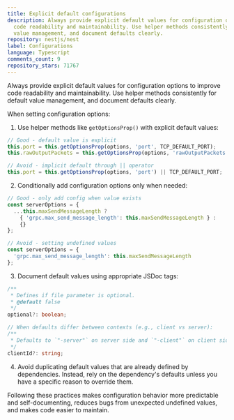 ```yaml
---
title: Explicit default configurations
description: Always provide explicit default values for configuration options to improve
  code readability and maintainability. Use helper methods consistently for default
  value management, and document defaults clearly.
repository: nestjs/nest
label: Configurations
language: Typescript
comments_count: 9
repository_stars: 71767
---
```


Always provide explicit default values for configuration options to improve code readability and maintainability. Use helper methods consistently for default value management, and document defaults clearly.

When setting configuration options:

1. Use helper methods like `getOptionsProp()` with explicit default values:
```typescript
// Good - default value is explicit
this.port = this.getOptionsProp(options, 'port', TCP_DEFAULT_PORT);
this.rawOutputPackets = this.getOptionsProp(options, 'rawOutputPackets', false);

// Avoid - implicit default through || operator
this.port = this.getOptionsProp(options, 'port') || TCP_DEFAULT_PORT;
```

2. Conditionally add configuration options only when needed:
```typescript
// Good - only add config when value exists
const serverOptions = {
  ...this.maxSendMessageLength ? 
    { 'grpc.max_send_message_length': this.maxSendMessageLength } : 
    {}
};

// Avoid - setting undefined values
const serverOptions = {
  'grpc.max_send_message_length': this.maxSendMessageLength
};
```

3. Document default values using appropriate JSDoc tags:
```typescript
/**
 * Defines if file parameter is optional.
 * @default false
 */
optional?: boolean;

// When defaults differ between contexts (e.g., client vs server):
/**
 * Defaults to `"-server"` on server side and `"-client"` on client side.
 */
clientId?: string;
```

4. Avoid duplicating default values that are already defined by dependencies. Instead, rely on the dependency's defaults unless you have a specific reason to override them.

Following these practices makes configuration behavior more predictable and self-documenting, reduces bugs from unexpected undefined values, and makes code easier to maintain.